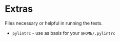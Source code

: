 # Extras

Files necessary or helpful in running the tests.

* `pylintrc` - use as basis for your `$HOME/.pylintrc`
